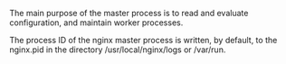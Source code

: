 
The main purpose of the master process is to read and evaluate configuration, and maintain worker processes.

The process ID of the nginx master process is written, by default, to the nginx.pid in the directory /usr/local/nginx/logs or /var/run.
